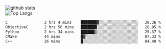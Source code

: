 ![github stats](https://github-readme-stats.vercel.app/api?username=AndreFerreira5&show_icons=true&theme=dark&count_private=true)
<br>
![Top Langs](https://github-readme-stats.vercel.app/api/top-langs/?username=AndreFerreira5&layout=compact&theme=dark)
<br>
<!--START_SECTION:waka-->

```txt
C                3 hrs 4 mins    ███████▓░░░░░░░░░░░░░░░░░   30.36 %
ObjectiveC       2 hrs 50 mins   ███████░░░░░░░░░░░░░░░░░░   28.05 %
Python           2 hrs 34 mins   ██████▒░░░░░░░░░░░░░░░░░░   25.37 %
CMake            44 mins         █▓░░░░░░░░░░░░░░░░░░░░░░░   07.33 %
C++              26 mins         █░░░░░░░░░░░░░░░░░░░░░░░░   04.40 %
```

<!--END_SECTION:waka-->
